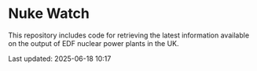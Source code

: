 # Nuke Watch

This repository includes code for retrieving the latest information available on the output of EDF nuclear power plants in the UK.

Last updated: 2025-06-18 10:17
